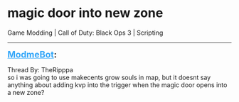 # magic door into new zone
Game Modding | Call of Duty: Black Ops 3 | Scripting

---
<strong style="font-size: 1.4em;"><span style="text-decoration: underline;text-decoration-color: #34a7f9;"><span style="color:#34a7f9;">ModmeBot</span></span>:</strong>

<p>Thread By: TheRipppa<br />so i was going to use makecents grow souls in map, but it doesnt say anything about adding kvp into the trigger when the magic door opens into a new zone?</p>
